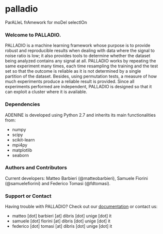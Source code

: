 # palladio
ParALleL frAmework for moDel selectIOn


### Welcome to PALLADIO.
PALLADIO is a machine learning framework whose purpose is to provide robust and reproducible results when dealing with data where the signal to noise ratio is low; it also provides tools to determine whether the dataset being analyzed contains any signal at all.
PALLADIO works by repeating the same experiment many times, each time resampling the training and the test set so that the outcome is reliable as it is not determined by a single partition of the dataset. Besides, using permutation tests, a measure of how much experiments produce a reliable result is provided.
Since all experiments performed are independent, PALLADIO is designed so that it can exploit a cluster where it is available.

### Dependencies
ADENINE is developed using Python 2.7 and inherits its main functionalities from:
* numpy
* scipy
* scikit-learn
* mpi4py
* matplotlib
* seaborn

### Authors and Contributors
Current developers: Matteo Barbieri (@matteobarbieri), Samuele Fiorini (@samuelefiorini) and Federico Tomasi (@fdtomasi).

### Support or Contact
Having trouble with PALLADIO? Check out our [documentation](http://www.slipguru.unige.it/Software/palladio/) or contact us:
* matteo [dot] barbieri [at] dibris [dot] unige [dot] it
* samuele [dot] fiorini [at] dibris [dot] unige [dot] it
* federico [dot] tomasi [at] dibris [dot] unige [dot] it

